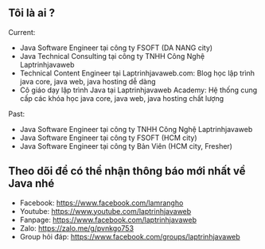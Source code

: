 ## Tôi là ai ?
Current:
- Java Software Engineer tại công ty FSOFT (DA NANG city)
- Java Technical Consulting tại công ty TNHH Công Nghệ Laptrinhjavaweb
- Technical Content Engineer tại Laptrinhjavaweb.com: Blog học lập trình java core, java web, java hosting dễ dàng
- Cô giáo dạy lập trình Java tại Laptrinhjavaweb Academy: Hệ thống cung cấp các khóa học java core, java web, java hosting chất lượng

Past:
- Java Software Engineer tại công ty TNHH Công Nghệ Laptrinhjavaweb
- Java Software Engineer tại công ty FSOFT (HCM city)
- Java Software Engineer tại công ty Bản Viên (HCM city, Fresher)

## Theo dõi để có thể nhận thông báo mới nhất về Java nhé
- Facebook: https://www.facebook.com/lamrangho
- Youtube: https://www.youtube.com/laptrinhjavaweb
- Fanpage: https://www.facebook.com/laptrinhjavaweb
- Zalo: https://zalo.me/g/pvnkgo753
- Group hỏi đáp: https://www.facebook.com/groups/laptrinhjavaweb
